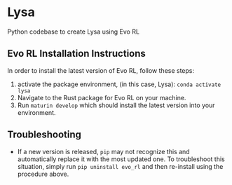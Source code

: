 # Lysa
Python codebase to create Lysa using Evo RL

## Evo RL Installation Instructions
In order to install the latest version of Evo RL, follow these steps:
1. activate the package environment, (in this case, Lysa): `conda activate lysa`
2. Navigate to the Rust package for Evo RL on your machine. 
3. Run `maturin develop` which should install the latest version into your environment. 

## Troubleshooting
* If a new version is released, `pip` may not recognize this and automatically replace it with the most updated one. To troubleshoot this situation, simply run `pip uninstall evo_rl` and then re-install using the procedure above. 